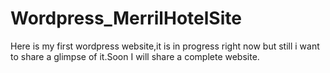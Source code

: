 # Wordpress_MerrilHotelSite
Here is my first wordpress website,it is in progress right now but still i want to share a glimpse of it.Soon I will share a complete website.
